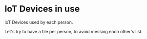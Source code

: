 # IoT Devices in use
IoT Devices used by each person.

Let's try to have a file per person, to avoid messing each other's list.
